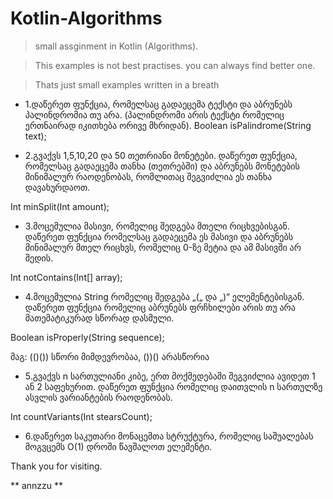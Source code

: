 # Kotlin-Algorithms
> small assginment in Kotlin (Algorithms). 

> This examples is not best practises. you can always find better one.

> Thats just small examples written in a breath 

* 1.დაწერეთ ფუნქცია, რომელსაც გადაეცემა ტექსტი  და აბრუნებს პალინდრომია თუ არა. (პალინდრომი არის ტექსტი რომელიც ერთნაირად იკითხება ორივე მხრიდან). 
Boolean isPalindrome(String text);

 

* 2.გვაქვს 1,5,10,20 და 50 თეთრიანი მონეტები. დაწერეთ ფუნქცია, რომელსაც გადაეცემა თანხა (თეთრებში) და აბრუნებს მონეტების მინიმალურ რაოდენობას, რომლითაც შეგვიძლია ეს თანხა დავახურდაოთ.

Int minSplit(Int amount);

* 3.მოცემულია მასივი, რომელიც შედგება მთელი რიცხვებისგან. დაწერეთ ფუნქცია რომელსაც გადაეცემა ეს მასივი და აბრუნებს მინიმალურ მთელ რიცხვს, რომელიც 0-ზე მეტია და ამ მასივში არ შედის.

Int notContains(Int[] array);

* 4.მოცემულია String რომელიც შედგება „(„ და „)“ ელემენტებისგან. დაწერეთ ფუნქცია რომელიც აბრუნებს ფრჩხილები არის თუ არა მათემატიკურად სწორად დასმული.

Boolean isProperly(String sequence);

მაგ: (()()) სწორი მიმდევრობაა,  ())() არასწორია

* 5.გვაქვს n სართულიანი კიბე, ერთ მოქმედებაში შეგვიძლია ავიდეთ 1 ან 2 საფეხურით. დაწერეთ ფუნქცია რომელიც დაითვლის n სართულზე ასვლის ვარიანტების რაოდენობას.

Int countVariants(Int stearsCount);

* 6.დაწერეთ საკუთარი მონაცემთა სტრუქტურა, რომელიც საშუალებას მოგვცემს O(1) დროში წავშალოთ ელემენტი.

Thank you for visiting.

** annzzu **
